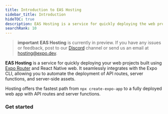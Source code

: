 ```yaml
---
title: Introduction to EAS Hosting
sidebar_title: Introduction
hideTOC: true
description: EAS Hosting is a service for quickly deploying the web projects built using the Expo Router library and React Native web.
searchRank: 10
---
```


> **important** **EAS Hosting** is currently in preview. If you have any issues or feedback, post to our [Discord](https://chat.expo.dev/) channel or send us an email at hosting@expo.dev.

**EAS Hosting** is a service for quickly deploying your web projects built using [Expo Router](/router/introduction/) and React Native web. It seamlessly integrates with the Expo CLI, allowing you to automate the deployment of API routes, server functions, and server-side assets.

Hosting offers the fastest path from `npx create-expo-app` to a fully deployed web app with API routes and server functions.

### Get started